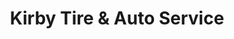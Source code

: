 ---
title: "Kirby Tire & Auto Service"
url: /urbana/kirby-tire-and-auto-service/
shop: car repair
---